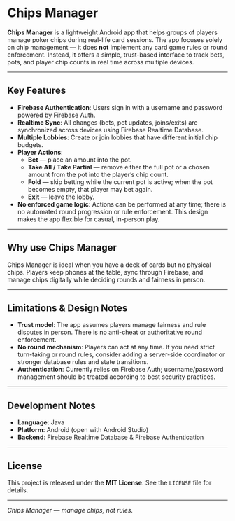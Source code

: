 # Chips Manager

**Chips Manager** is a lightweight Android app that helps groups of players manage poker chips during real-life card sessions. The app focuses solely on chip management — it does **not** implement any card game rules or round enforcement. Instead, it offers a simple, trust-based interface to track bets, pots, and player chip counts in real time across multiple devices.

---

## Key Features

- **Firebase Authentication**: Users sign in with a username and password powered by Firebase Auth.
- **Realtime Sync**: All changes (bets, pot updates, joins/exits) are synchronized across devices using Firebase Realtime Database.
- **Multiple Lobbies**: Create or join lobbies that have different initial chip budgets.
- **Player Actions**:
  - **Bet** — place an amount into the pot.
  - **Take All / Take Partial** — remove either the full pot or a chosen amount from the pot into the player’s chip count.
  - **Fold** — skip betting while the current pot is active; when the pot becomes empty, that player may bet again.
  - **Exit** — leave the lobby.
- **No enforced game logic**: Actions can be performed at any time; there is no automated round progression or rule enforcement. This design makes the app flexible for casual, in-person play.

---

## Why use Chips Manager

Chips Manager is ideal when you have a deck of cards but no physical chips. Players keep phones at the table, sync through Firebase, and manage chips digitally while deciding rounds and fairness in person.

---

## Limitations & Design Notes

- **Trust model**: The app assumes players manage fairness and rule disputes in person. There is no anti-cheat or authoritative round enforcement.
- **No round mechanism**: Players can act at any time. If you need strict turn-taking or round rules, consider adding a server-side coordinator or stronger database rules and state transitions.
- **Authentication**: Currently relies on Firebase Auth; username/password management should be treated according to best security practices.

---

## Development Notes

- **Language**: Java
- **Platform**: Android (open with Android Studio)
- **Backend**: Firebase Realtime Database & Firebase Authentication

---

## License

This project is released under the **MIT License**. See the `LICENSE` file for details.

---

*Chips Manager — manage chips, not rules.*

